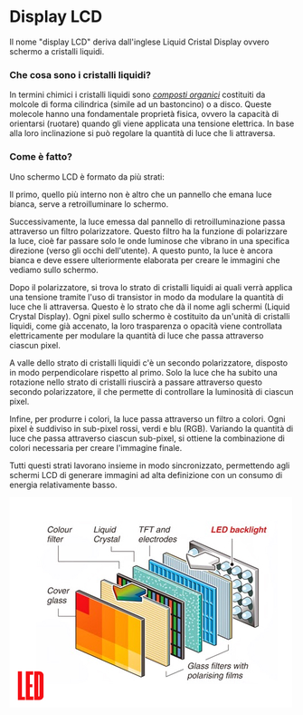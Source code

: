 # Display LCD

Il nome "display LCD" deriva dall'inglese Liquid Cristal Display ovvero schermo a cristalli liquidi.

### Che cosa sono i cristalli liquidi?
In termini chimici i cristalli liquidi sono [_composti organici_](./insights/compostiOrganici.md) costituiti da molcole di forma cilindrica (simile ad un bastoncino) o a disco. Queste molecole hanno una fondamentale proprietà fisica, ovvero la capacità di orientarsi (ruotare) quando gli viene applicata una tensione elettrica. In base alla loro inclinazione si può regolare la quantità di luce che li attraversa.

### Come è fatto?

Uno schermo LCD è formato da più strati: 

Il primo, quello più interno non è altro che un pannello che emana luce bianca, serve a retroilluminare lo schermo.

Successivamente, la luce emessa dal pannello di retroilluminazione passa attraverso un filtro polarizzatore. Questo filtro ha la funzione di polarizzare la luce, cioè far passare solo le onde luminose che vibrano in una specifica direzione (verso gli occhi dell'utente). A questo punto, la luce è ancora bianca e deve essere ulteriormente elaborata per creare le immagini che vediamo sullo schermo.

Dopo il polarizzatore, si trova lo strato di cristalli liquidi ai quali verrà applica una tensione tramite l'uso di transistor in modo da modulare la quantità di luce che li attraversa. Questo è lo strato che dà il nome agli schermi (Liquid Crystal Display). Ogni pixel sullo schermo è costituito da un'unità di cristalli liquidi, come già accenato, la loro trasparenza o opacità viene controllata elettricamente per modulare la quantità di luce che passa attraverso ciascun pixel.

A valle dello strato di cristalli liquidi c'è un secondo polarizzatore, disposto in modo perpendicolare rispetto al primo. Solo la luce che ha subito una rotazione nello strato di cristalli riuscirà a passare attraverso questo secondo polarizzatore, il che permette di controllare la luminosità di ciascun pixel.

Infine, per produrre i colori, la luce passa attraverso un filtro a colori. Ogni pixel è suddiviso in sub-pixel rossi, verdi e blu (RGB). Variando la quantità di luce che passa attraverso ciascun sub-pixel, si ottiene la combinazione di colori necessaria per creare l'immagine finale.

Tutti questi strati lavorano insieme in modo sincronizzato, permettendo agli schermi LCD di generare immagini ad alta definizione con un consumo di energia relativamente basso.

![displayLCD](.././immagini/schermoLCD.jpg)